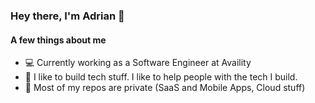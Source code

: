 ### Hey there, I'm Adrian 👋

#### A few things about me
- 💻 Currently working as a Software Engineer at Availity
- 🔨 I like to build tech stuff. I like to help people with the tech I build.
- 🔐 Most of my repos are private (SaaS and Mobile Apps, Cloud stuff)

<!--
**adrian-santos/adrian-santos** is a ✨ _special_ ✨ repository because its `README.md` (this file) appears on your GitHub profile.

Here are some ideas to get you started:

- 🔭 I’m currently working on ...
- 🌱 I’m currently learning ...
- 👯 I’m looking to collaborate on ...
- 🤔 I’m looking for help with ...
- 💬 Ask me about ...
- 📫 How to reach me: ...
- 😄 Pronouns: ...
- ⚡ Fun fact: ...
-->
